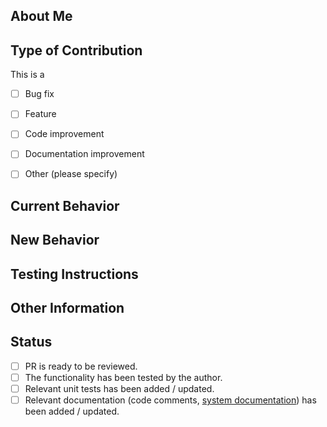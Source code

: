 
<!--
Before you open a PR, be sure to read our Contribution guidelines:
https://nrkno.github.io/sofie-core/docs/for-developers/contribution-guidelines
-->

## About Me
<!--
Tell us who / which organization you are representing, and how the Sofie team will be able to contact you.
Example: "This pull request is posted on behalf of the NRK."
-->


## Type of Contribution
<!-- Pick one by marking it with an "x" -->

This is a

- [ ] Bug fix
- [ ] Feature
- [ ] Code improvement
- [ ] Documentation improvement
- [ ] Other (please specify)


## Current Behavior
<!--
Please describe how things worked before this PR.
If it's a bug fixe: Describe the bug (what was happening?)
-->


## New Behavior
<!--
What is the new behavior?
-->


## Testing Instructions
<!--
Please provide some instructions and other information for how to verify that the feature works.
Examples:
* "Do a Take for a part that contains an adlib, verify that the adlib plays out."
* "Open the Switchboard panel and toggle a route, verify that the route toggles in the GUI."
* "This feature also affects 'feature X', so that needs to be tested for regressions as well."
-->


## Other Information


## Status
<!--
Before you open the PR, make sure the items below are done.
If they're not, please open the PR as a Draft.
-->

- [ ] PR is ready to be reviewed.
- [ ] The functionality has been tested by the author.
- [ ] Relevant unit tests has been added / updated.
- [ ] Relevant documentation (code comments, [system documentation](https://nrkno.github.io/sofie-core/)) has been added / updated.
